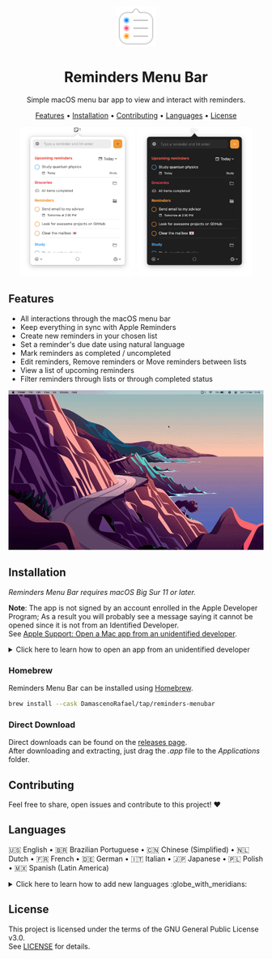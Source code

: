 <div align="center">
  <img
    src="images/reminders-icon.png"
    alt="Reminders Menu Bar"
  >
  <h1>
    Reminders Menu Bar
  </h1>
  <p>
    Simple macOS menu bar app to view and interact with reminders.
  </p>
  <p>
    <a href="#features">Features</a> •
    <a href="#installation">Installation</a> •
    <a href="#contributing">Contributing</a> •
    <a href="#languages">Languages</a> •
    <a href="#license">License</a>
  </p>
</div>

<div align="center">
  <img
    max-width="400"
    width="45%"
    src="images/reminder-menubar-light.png"
    alt="Reminders Menu Bar in light mode"
  >
  <img
    max-width="400"
    width="45%"
    src="images/reminder-menubar-dark.png"
    alt="Reminders Menu Bar in dark mode"
  >
</div>

## Features

* All interactions through the macOS menu bar
* Keep everything in sync with Apple Reminders
* Create new reminders in your chosen list
* Set a reminder's due date using natural language
* Mark reminders as completed / uncompleted
* Edit reminders, Remove reminders or Move reminders between lists
* View a list of upcoming reminders
* Filter reminders through lists or through completed status

<div align="center">
  <img
    src="images/reminders-menubar-demo.gif"
    alt="Reminders Menu Bar demo"
  >
</div>

## Installation

*Reminders Menu Bar requires macOS Big Sur 11 or later.*

**Note**: The app is not signed by an account enrolled in the Apple Developer Program; As a result you will probably see a message saying it cannot be opened since it is not from an Identified Developer.  
See [Apple Support: Open a Mac app from an unidentified developer](https://support.apple.com/guide/mac-help/mh40616/mac).

<details>
  <summary>
  Click here to learn how to open an app from an unidentified developer
  </summary>

  1. Try to run the app and when you see the message just click *OK*;
  2. Open *System Preferences* > *Security and Privacy*;
  3. On the *General* tab check the message saying that the app was blocked;
  4. Finally click on *Open Anyway*.

</details>

### Homebrew

Reminders Menu Bar can be installed using [Homebrew](http://brew.sh).

```bash
brew install --cask DamascenoRafael/tap/reminders-menubar
```

### Direct Download

Direct downloads can be found on the [releases page](https://github.com/DamascenoRafael/reminders-menubar/releases).  
After downloading and extracting, just drag the *.app* file to the *Applications* folder.

## Contributing

Feel free to share, open issues and contribute to this project! :heart:

## Languages

🇺🇸 English • 🇧🇷 Brazilian Portuguese • 🇨🇳 Chinese (Simplified) • 🇳🇱 Dutch • 🇫🇷 French • 🇩🇪 German • 🇮🇹 Italian • 🇯🇵 Japanese • 🇵🇱 Polish • 🇲🇽 Spanish (Latin America)

<details>
  <summary>
  Click here to learn how to add new languages :globe_with_meridians:
  </summary>

1. In Project navigator select the project reminders-menu-bar (first item)
2. In the list of projects and targets select the project reminders-menu-bar (not the target)
3. In the "Info" tab under "Localizations" select the "+" button and choose the new location
4. In the list of resources, make sure all files are checked and click on "Finish"
5. Edit the new location version of the **Localizable.strings** and **InfoPlist.strings** files with the translations

</details>

## License

This project is licensed under the terms of the GNU General Public License v3.0.  
See [LICENSE](LICENSE) for details.
